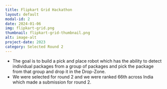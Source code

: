 ```yaml
---
title: Flipkart Grid Hackathon
layout: default
modal-id: 2
date: 2024-01-06
img: flipkart-grid.png
thumbnail: flipkart-grid-thumbnail.png
alt: image-alt
project-date: 2023
category: Selected Round 2
---
```


<ul>
    <li>
        The goal is to build a pick and place robot which has the ability to detect individual packages from a group of packages and pick the package from that group and drop it in the Drop-Zone.
    </li>
    <li>
        We were selected for round 2 and we were ranked 66th across India which made a submission for round 2.
    </li>
</ul>